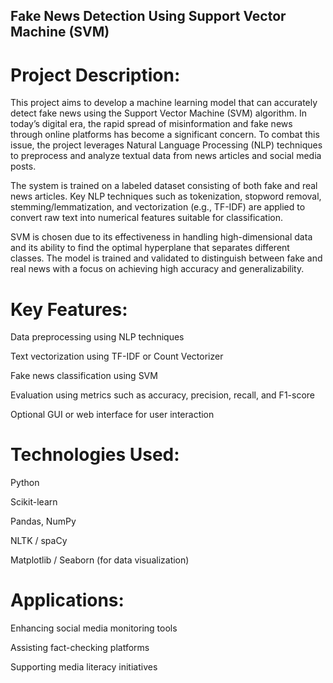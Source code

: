 ## Fake News Detection Using Support Vector Machine (SVM)

# Project Description:
This project aims to develop a machine learning model that can accurately detect fake news using the Support Vector Machine (SVM) algorithm. In today’s digital era, the rapid spread of misinformation and fake news through online platforms has become a significant concern. To combat this issue, the project leverages Natural Language Processing (NLP) techniques to preprocess and analyze textual data from news articles and social media posts.

The system is trained on a labeled dataset consisting of both fake and real news articles. Key NLP techniques such as tokenization, stopword removal, stemming/lemmatization, and vectorization (e.g., TF-IDF) are applied to convert raw text into numerical features suitable for classification.

SVM is chosen due to its effectiveness in handling high-dimensional data and its ability to find the optimal hyperplane that separates different classes. The model is trained and validated to distinguish between fake and real news with a focus on achieving high accuracy and generalizability.

# Key Features:
Data preprocessing using NLP techniques

Text vectorization using TF-IDF or Count Vectorizer

Fake news classification using SVM

Evaluation using metrics such as accuracy, precision, recall, and F1-score

Optional GUI or web interface for user interaction

# Technologies Used:
Python

Scikit-learn

Pandas, NumPy

NLTK / spaCy

Matplotlib / Seaborn (for data visualization)

# Applications:
Enhancing social media monitoring tools

Assisting fact-checking platforms

Supporting media literacy initiatives



